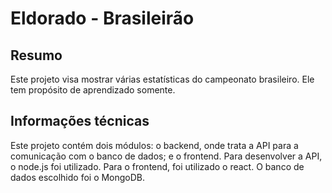 # Eldorado - Brasileirão

## Resumo
Este projeto visa mostrar várias estatísticas do campeonato brasileiro. Ele tem propósito de aprendizado somente.

## Informações técnicas
Este projeto contém dois módulos: o backend, onde trata a API para a comunicação com o banco de dados; e o frontend. Para desenvolver a API, o node.js foi utilizado. Para o frontend, foi utilizado o react. O banco de dados escolhido foi o MongoDB.